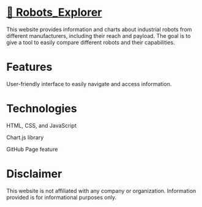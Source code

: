 # [🔎 Robots_Explorer](https://flo-abb.github.io/Robots_Explorer/)

This website provides information and charts about industrial robots from different manufacturers, including their reach and payload. The goal is to give a tool to easily compare different robots and their capabilities.

# Features
User-friendly interface to easily navigate and access information.

# Technologies
HTML, CSS, and JavaScript

Chart.js library

GitHub Page feature

# Disclaimer
This website is not affiliated with any company or organization. Information provided is for informational purposes only.
